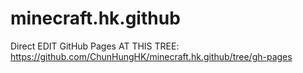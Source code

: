 # minecraft.hk.github
Direct EDIT GitHub Pages AT THIS TREE:
https://github.com/ChunHungHK/minecraft.hk.github/tree/gh-pages
